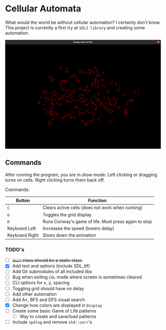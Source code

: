 # Cellular Automata

What would the world be without cellular automation? I certainly don't know. This project is currently a first try at `SDL2 library` and creating some
automation.

![Conway's Game of Life](images/screen_shot.png)

## Commands

After running the program, you are in _draw_ mode. Left clicking or dragging
_turns on_ cells. Right clicking turns them back off.

Commands:

| Button         | Function                                             |
| -------------- | ---------------------------------------------------- |
| `C`            | Clears active cells (does not work when running)     |
| `G`            | Toggles the grid display                             |
| `R`            | Runs Conway's game of life. Must press again to stop |
| Keyboard Left  | Increases the speed (lowers delay)                   |
| Keyboard Right | Slows down the animation                             |

### TODO's

- [ ] ~~`Unit` class should be a static class~~
- [x] Add text and options (include SDL_ttf)
- [ ] Add Git submodules of all included libs
- [ ] Bug when exiting `CGL` mode where screen is sometimes cleared
- [ ] CLI options for x, y, spacing
- [ ] Toggling grid should have no delay
- [ ] Add other automation
- [ ] Add A\*, BFS and DFS visual search
- [x] Change how colors are displayed in `Display`
- [ ] Create some basic Game of Life patterns
  - [ ] Way to create and save/load patterns
- [ ] Include `spdlog` and remove `std::cerr`'s
